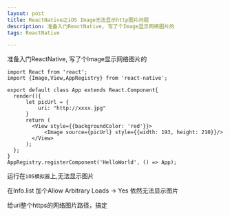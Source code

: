 ```yaml
---
layout: post
title: ReactNative之iOS Image无法显示http图片问题
description: 准备入门ReactNative, 写了个Image显示网络图片的
tags: ReactNative

---
```

准备入门ReactNative, 写了个Image显示网络图片的

```
import React from 'react';
import {Image,View,AppRegistry} from 'react-native';

export default class App extends React.Component{
  render(){
      let picUrl = {
          uri: "http://xxxx.jpg"
      }
      return (
        <View style={{backgroundColor: 'red'}}>
            <Image source={picUrl} style={{width: 193, height: 210}}/>
        </View>
      );
  };
}
AppRegistry.registerComponent('HelloWorld', () => App);
```

运行在`iOS模拟器`上,无法显示图片

在Info.list 加个Allow Arbitrary Loads -> Yes
依然无法显示图片

给uri整个https的网络图片路径，搞定

